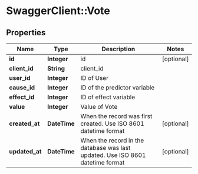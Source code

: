 # SwaggerClient::Vote

## Properties
Name | Type | Description | Notes
------------ | ------------- | ------------- | -------------
**id** | **Integer** | id | [optional] 
**client_id** | **String** | client_id | 
**user_id** | **Integer** | ID of User | 
**cause_id** | **Integer** | ID of the predictor variable | 
**effect_id** | **Integer** | ID of effect variable | 
**value** | **Integer** | Value of Vote | 
**created_at** | **DateTime** | When the record was first created. Use ISO 8601 datetime format | [optional] 
**updated_at** | **DateTime** | When the record in the database was last updated. Use ISO 8601 datetime format | [optional] 


